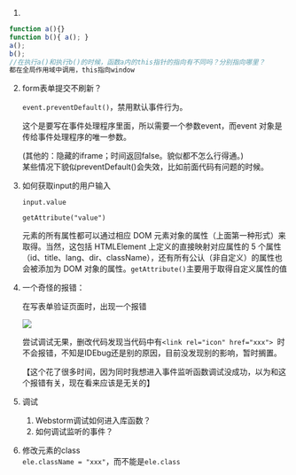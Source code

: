1. 

```js
function a(){}
function b(){ a(); }
a();
b();
//在执行a()和执行b()的时候，函数a内的this指针的指向有不同吗？分别指向哪里？
都在全局作用域中调用，this指向window
```

2. form表单提交不刷新？

   `event.preventDefault()`，禁用默认事件行为。

   这个是要写在事件处理程序里面，所以需要一个参数event，而event 对象是传给事件处理程序的唯一参数。
   
   (其他的：隐藏的iframe；时间返回false。貌似都不怎么行得通。)  
   某些情况下貌似preventDefault()会失效，比如前面代码有问题的时候。
   
3. 如何获取input的用户输入

   `input.value`

   `getAttribute("value")`

   元素的所有属性都可以通过相应 DOM 元素对象的属性（上面第一种形式）来取得。当然，这包括 HTMLElement 上定义的直接映射对应属性的 5 个属性（id、title、lang、dir、className），还有所有公认（非自定义）的属性也会被添加为 DOM 对象的属性。`getAttribute()`主要用于取得自定义属性的值

4. 一个奇怪的报错：

   在写表单验证页面时，出现一个报错

   ![](D:\NoteMD\JavaScript\src\error_failed_to_load_resource.png)

   尝试调试无果，删改代码发现当代码中有`<link rel="icon" href="xxx"> `时不会报错，不知是IDEbug还是别的原因，目前没发现别的影响，暂时搁置。

   【这个花了很多时间，因为同时我想进入事件监听函数调试没成功，以为和这个报错有关，现在看来应该是无关的】

5. 调试

   1. Webstorm调试如何进入库函数？
   2. 如何调试监听的事件？

6. 修改元素的class  
`ele.className = "xxx"`，而不能是`ele.class`  
   
